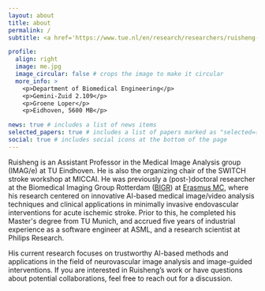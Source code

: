 ```yaml
---
layout: about
title: about
permalink: /
subtitle: <a href='https://www.tue.nl/en/research/researchers/ruisheng-su'>Eindhoven University of Technology (TU/e)</a>. Address. Contacts. Moto. Etc.

profile:
  align: right
  image: me.jpg
  image_circular: false # crops the image to make it circular
  more_info: >
    <p>Department of Biomedical Engineering</p>
    <p>Gemini-Zuid 2.109</p>
    <p>Groene Loper</p>
    <p>Eidhoven, 5600 MB</p>

news: true # includes a list of news items
selected_papers: true # includes a list of papers marked as "selected={true}"
social: true # includes social icons at the bottom of the page
---
```


Ruisheng is an Assistant Professor in the Medical Image Analysis group (IMAG/e) at TU Eindhoven. He is also the organizing chair of the SWITCH stroke workshop at MICCAI. He was previously a (post-)doctoral researcher at the Biomedical Imaging Group Rotterdam ([BIGR](https://bigr.nl/)) at [Erasmus MC](https://www.erasmusmc.nl/en/), where his research centered on innovative AI-based medical image/video analysis techniques and clinical applications in minimally invasive endovascular interventions for acute ischemic stroke. Prior to this, he completed his Master's degree from TU Munich, and accrued five years of industrial experience as a software engineer at ASML, and a research scientist at Philips Research.

His current research focuses on trustworthy AI-based methods and applications in the field of neurovascular image analysis and image-guided interventions. If you are interested in Ruisheng’s work or have questions about potential collaborations, feel free to reach out for a discussion.
